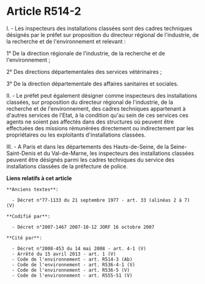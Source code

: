 # Article R514-2

I. - Les inspecteurs des installations classées sont des cadres techniques désignés par le préfet sur proposition du
directeur régional de l'industrie, de la recherche et de l'environnement et relevant :

1° De la direction régionale de l'industrie, de la recherche et de l'environnement ;

2° Des directions départementales des services vétérinaires ;

3° De la direction départementale des affaires sanitaires et sociales.

II. - Le préfet peut également désigner comme inspecteurs des installations classées, sur proposition du directeur régional
de l'industrie, de la recherche et de l'environnement, des cadres techniques appartenant à d'autres services de l'Etat, à la
condition qu'au sein de ces services ces agents ne soient pas affectés dans des structures où peuvent être effectuées des
missions rémunérées directement ou indirectement par les propriétaires ou les exploitants d'installations classées.

III. - A Paris et dans les départements des Hauts-de-Seine, de la Seine-Saint-Denis et du Val-de-Marne, les inspecteurs des
installations classées peuvent être désignés parmi les cadres techniques du service des installations classées de la
préfecture de police.

**Liens relatifs à cet article**

	**Anciens textes**:

	  - Décret n°77-1133 du 21 septembre 1977 - art. 33 (alinéas 2 à 7) (V)

	**Codifié par**:

	  - Décret n°2007-1467 2007-10-12 JORF 16 octobre 2007

	**Cité par**:

	  - Décret n°2008-453 du 14 mai 2008 - art. 4-1 (V)
	  - Arrêté du 15 avril 2013 - art. 1 (V)
	  - Code de l'environnement - art. R514-3 (Ab)
	  - Code de l'environnement - art. R536-4-1 (V)
	  - Code de l'environnement - art. R536-5 (V)
	  - Code de l'environnement - art. R555-51 (V)

